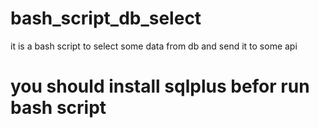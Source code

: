# bash_script_db_select
it is a bash script to select some data from db and send it to some api

# you should install sqlplus befor run bash script
